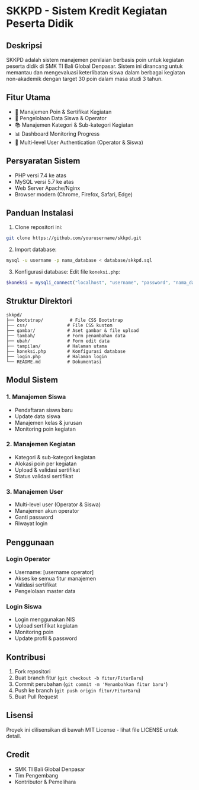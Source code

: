 # SKKPD - Sistem Kredit Kegiatan Peserta Didik

## Deskripsi

SKKPD adalah sistem manajemen penilaian berbasis poin untuk kegiatan peserta didik di SMK TI Bali Global Denpasar. Sistem ini dirancang untuk memantau dan mengevaluasi keterlibatan siswa dalam berbagai kegiatan non-akademik dengan target 30 poin dalam masa studi 3 tahun.

## Fitur Utama

- 🎯 Manajemen Poin & Sertifikat Kegiatan
- 👥 Pengelolaan Data Siswa & Operator
- 📚 Manajemen Kategori & Sub-kategori Kegiatan
- 📊 Dashboard Monitoring Progress
- 🔐 Multi-level User Authentication (Operator & Siswa)

## Persyaratan Sistem

- PHP versi 7.4 ke atas
- MySQL versi 5.7 ke atas
- Web Server Apache/Nginx
- Browser modern (Chrome, Firefox, Safari, Edge)

## Panduan Instalasi

1. Clone repositori ini:
```bash
git clone https://github.com/yourusername/skkpd.git
```

2. Import database:
```bash
mysql -u username -p nama_database < database/skkpd.sql
```

3. Konfigurasi database:
Edit file `koneksi.php`:
```php
$koneksi = mysqli_connect("localhost", "username", "password", "nama_database");
```

## Struktur Direktori

```
skkpd/
├── bootstrap/          # File CSS Bootstrap
├── css/               # File CSS kustom
├── gambar/            # Aset gambar & file upload
├── tambah/            # Form penambahan data
├── ubah/              # Form edit data
├── tampilan/          # Halaman utama
├── koneksi.php        # Konfigurasi database
├── login.php          # Halaman login
└── README.md          # Dokumentasi
```

## Modul Sistem

### 1. Manajemen Siswa
- Pendaftaran siswa baru
- Update data siswa
- Manajemen kelas & jurusan
- Monitoring poin kegiatan

### 2. Manajemen Kegiatan
- Kategori & sub-kategori kegiatan
- Alokasi poin per kegiatan
- Upload & validasi sertifikat
- Status validasi sertifikat

### 3. Manajemen User
- Multi-level user (Operator & Siswa)
- Manajemen akun operator
- Ganti password
- Riwayat login

## Penggunaan

### Login Operator
- Username: [username operator]
- Akses ke semua fitur manajemen
- Validasi sertifikat
- Pengelolaan master data

### Login Siswa
- Login menggunakan NIS
- Upload sertifikat kegiatan
- Monitoring poin
- Update profil & password

## Kontribusi

1. Fork repositori
2. Buat branch fitur (`git checkout -b fitur/FiturBaru`)
3. Commit perubahan (`git commit -m 'Menambahkan fitur baru'`)
4. Push ke branch (`git push origin fitur/FiturBaru`)
5. Buat Pull Request

## Lisensi

Proyek ini dilisensikan di bawah MIT License - lihat file LICENSE untuk detail.

## Credit

- SMK TI Bali Global Denpasar
- Tim Pengembang
- Kontributor & Pemelihara
